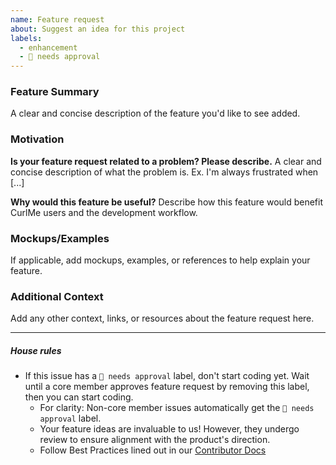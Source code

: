 ```yaml
---
name: Feature request
about: Suggest an idea for this project
labels:
  - enhancement
  - 🚨 needs approval
---
```


<!-- ⚠️⚠️ Do Not Delete This! ⚠️⚠️ -->

### Feature Summary

A clear and concise description of the feature you'd like to see added.

### Motivation

**Is your feature request related to a problem? Please describe.**
A clear and concise description of what the problem is. Ex. I'm always frustrated when [...]

**Why would this feature be useful?**
Describe how this feature would benefit CurlMe users and the development workflow.

### Mockups/Examples

If applicable, add mockups, examples, or references to help explain your feature.

### Additional Context

Add any other context, links, or resources about the feature request here.

---

##### House rules

- If this issue has a `🚨 needs approval` label, don't start coding yet. Wait until a core member approves feature request by removing this label, then you can start coding.
  - For clarity: Non-core member issues automatically get the `🚨 needs approval` label.
  - Your feature ideas are invaluable to us! However, they undergo review to ensure alignment with the product's direction.
  - Follow Best Practices lined out in our [Contributor Docs](https://github.com/kumarayushkumar/curlme?tab=contributing-ov-file)
